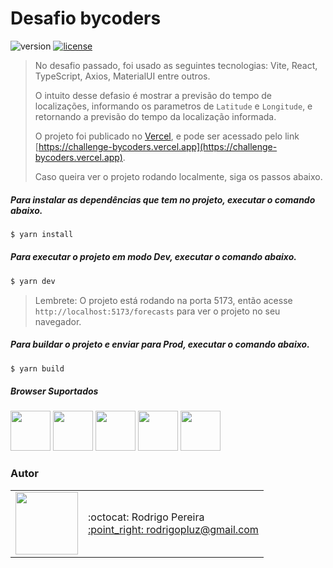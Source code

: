 # Desafio bycoders

![version](https://img.shields.io/badge/version-1.0.0-blue.svg) [![license](https://img.shields.io/apm/l/vim-mode.svg)](LICENSE)

> No desafio passado, foi usado as seguintes tecnologias: Vite, React, TypeScript, Axios, MaterialUI entre outros.
>
> O intuito desse defasio é mostrar a previsão do tempo de localizações, informando os parametros de `Latitude` e `Longitude`, e retornando a previsão do tempo da localização informada.
>
> O projeto foi publicado no [Vercel](https://vercel.com/), e pode ser acessado pelo link [https://challenge-bycoders.vercel.app](https://challenge-bycoders.vercel.app).
>
> Caso queira ver o projeto rodando localmente, siga os passos abaixo.

##### Para instalar as dependências que tem no projeto, executar o comando abaixo.

```sh
$ yarn install
```

##### Para executar o projeto em modo Dev, executar o comando abaixo.

```sh
$ yarn dev
```

> Lembrete: O projeto está rodando na porta 5173, então acesse `http://localhost:5173/forecasts` para ver o projeto no seu navegador.

##### Para buildar o projeto e enviar para Prod, executar o comando abaixo.

```sh
$ yarn build
```

##### Browser Suportados

<img src="https://s3.amazonaws.com/creativetim_bucket/github/browser/chrome.png" width="64" height="64"> <img src="https://s3.amazonaws.com/creativetim_bucket/github/browser/firefox.png" width="64" height="64"> <img src="https://s3.amazonaws.com/creativetim_bucket/github/browser/edge.png" width="64" height="64"> <img src="https://s3.amazonaws.com/creativetim_bucket/github/browser/safari.png" width="64" height="64"> <img src="https://s3.amazonaws.com/creativetim_bucket/github/browser/opera.png" width="64" height="64">

### Autor

<table>
  <tr>
    <td>
      <img src="https://avatars2.githubusercontent.com/u/8739638?s=460&v=4" width="100">
    </td>
    <td>
      :octocat: Rodrigo Pereira<br />
      <a href="mailto:rodrigopluz@gmail.com">:point_right: rodrigopluz@gmail.com</a><br />
    </td>
  </tr>
</table>
